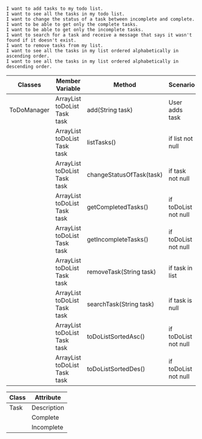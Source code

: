 ```
I want to add tasks to my todo list.
I want to see all the tasks in my todo list.
I want to change the status of a task between incomplete and complete.
I want to be able to get only the complete tasks.
I want to be able to get only the incomplete tasks.
I want to search for a task and receive a message that says it wasn't found if it doesn't exist.
I want to remove tasks from my list.
I want to see all the tasks in my list ordered alphabetically in ascending order.
I want to see all the tasks in my list ordered alphabetically in descending order.
```

| Classes     | Member Variable                             | Method                   | Scenario             | Output             |
|-------------|---------------------------------------------|--------------------------|----------------------|--------------------|
| ToDoManager | ArrayList<String> toDoList <br/> Task task  | add(String task)         | User adds task       | return true        |
|             | ArrayList<String> toDoList <br/> Task task  | listTasks()              | if list not null     | return list.size() |
|             | ArrayList<String> toDoList <br/> Task task  | changeStatusOfTask(task) | if task not null     | return true        |
|             | ArrayList<String> toDoList <br/> Task task  | getCompletedTasks()      | if toDoList not null | return true        |
|             | ArrayList<String> toDoList <br/> Task task  | getIncompleteTasks()     | if toDoList not null | return true        |
|             | ArrayList<String> toDoList <br/> Task task  | removeTask(String task)  | if task in list      | return true        |
|             | ArrayList<String> toDoList <br/> Task task  | searchTask(String task)  | if task is null      | return false       |
|             | ArrayList<String> toDoList <br/> Task task  | toDoListSortedAsc()      | if toDoList not null | return true        |
|             | ArrayList<String> toDoList <br/> Task task  | toDoListSortedDes()      | if toDoList not null | return true        |

| Class | Attribute   |
|-------|-------------|
| Task  | Description |
|       | Complete    |
|       | Incomplete  |


